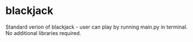 # blackjack
Standard verion of blackjack - user can play by running main.py in terminal. No additional libraries required.
